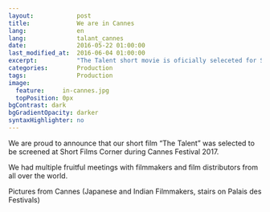 ```yaml
---
layout:            post
title:             We are in Cannes
lang:              en
lang:              talant_cannes
date:              2016-05-22 01:00:00
last_modified_at:  2016-06-04 01:00:00
excerpt:           "The Talent short movie is oficially seleceted for Short Film Corner at Cannes Film Festival."
categories:        Production
tags:              Production
image:
  feature:     in-cannes.jpg
  topPosition: 0px
bgContrast: dark
bgGradientOpacity: darker
syntaxHighlighter: no
---
```

We are proud to announce that our short film &#8220;The Talent&#8221; was selected to be screened at Short Films Corner during Cannes Festival 2017.

We had multiple fruitful meetings with filmmakers and film distributors from all over the world.

Pictures from Cannes (Japanese and Indian Filmmakers, stairs on Palais des Festivals)
